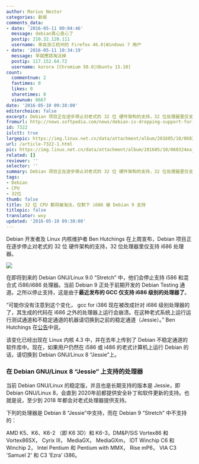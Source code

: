```yaml
---
author: Marius Nestor
categories: 新闻
comments_data:
- date: '2016-05-11 00:04:46'
  message: debian真心良心了
  postip: 210.32.120.111
  username: 来自浙江杭州的 Firefox 46.0|Windows 7 用户
- date: '2016-05-11 10:34:19'
  message: 早就應該淘汰掉
  postip: 117.152.64.72
  username: korora [Chromium 50.0|Ubuntu 15.10]
count:
  commentnum: 2
  favtimes: 0
  likes: 0
  sharetimes: 0
  viewnum: 8667
date: '2016-05-10 09:38:00'
editorchoice: false
excerpt: Debian 项目正在逐步停止对老式的 32 位 硬件架构的支持，32 位处理器里仅支持 i686 处理器。
fromurl: http://news.softpedia.com/news/debian-is-dropping-support-for-older-32-bit-hardware-architectures-in-debian-9-503832.shtml
id: 7322
islctt: true
largepic: https://img.linux.net.cn/data/attachment/album/201605/10/060324eajb3j99j8rc4333.png
url: /article-7322-1.html
pic: https://img.linux.net.cn/data/attachment/album/201605/10/060324eajb3j99j8rc4333.png.thumb.jpg
related: []
reviewer: ''
selector: ''
summary: Debian 项目正在逐步停止对老式的 32 位 硬件架构的支持，32 位处理器里仅支持 i686 处理器。
tags:
- Debian
- CPU
- 32位
thumb: false
title: 32 位 CPU 都将被淘汰，仅剩下 i686 被 Debian 9 支持
titlepic: false
translator: wxy
updated: '2016-05-10 09:38:00'
---
```


Debian 开发者及 Linux 内核维护者 Ben Hutchings 在上周宣布，Debian 项目正在逐步停止对老式的 32 位 硬件架构的支持，32 位处理器里仅支持 i686 处理器。


![](/data/attachment/album/201605/10/060324eajb3j99j8rc4333.png)


在即将到来的 Debian GNU/Linux 9.0 “Stretch” 中，他们会停止支持 i586 和混合式 i586/i686 处理器。当前 Debian 9 正处于前期开发的 Debian Testing 通道。之所以停止支持，这是由于**最近发布的 GCC 仅支持 i686 级别的处理器了**。


“可能你没有注意到这个变化， gcc for i386 现在被改成针对 i686 级别处理器的了，其生成的代码在 i686 之外的处理器上运行会崩溃。在这种老式系统上运行运行测试通道和不稳定通道的机器请切换到之前的稳定通道（Jessie）。” Ben Hutchings 在[公告](https://lists.debian.org/debian-devel-announce/2016/05/msg00001.html)中说。


该变化已经出现在 Linux 内核 4.3 中，并在去年上传到了 Debian 不稳定通道的软件库中。现在，如果用户仍然在 i586 或 i486 的老式计算机上运行 Debian 的话，请切换到 Debian GNU/Linux 8 “Jessie”上。


### 在 Debian GNU/Linux 8 “Jessie” 上支持的处理器


当前 Debian GNU/Linux 的稳定版，并且也是长期支持的版本是 Jessie，即 Debian GNU/Linux 8，会直到 2020年前都提供安全补丁和软件更新的支持。也就是说，至少到 2018 年都会对老式处理器提供支持。


下列的处理器是 Debian 8 “Jessie”中支持，而在 Debian 9 “Stretch” 中不支持的：


AMD K5、K6、K6-2 （即 K6 3D）和 K6-3，DM&P/SiS Vortex86 和 Vortex86SX， Cyrix III， MediaGX， MediaGXm， IDT Winchip C6 和 Winchip 2， Intel Pentium 和 Pentium with MMX， Rise mP6， VIA C3 'Samuel 2' 和 C3 'Ezra' i386。
